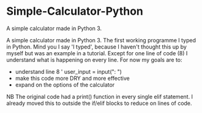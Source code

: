 # Simple-Calculator-Python
A simple calculator made in Python 3. 

A simple calculator made in Python 3. 
The first working programme I typed in Python. Mind you I say 'I typed', because I haven't thought this up by myself but was an example in a tutorial. 
Except for one line of code (8) I understand what is happening on every line. 
For now my goals are to:
- understand line 8 ' user_input = input(": ")
- make this code more DRY and more effective
- expand on the options of the calculator


NB The original code had a print() function in every single elif statement. I already moved this to outside the if/elif blocks to reduce on lines of code.
